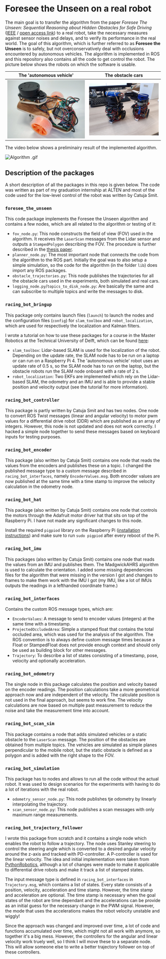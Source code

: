 # Foresee the Unseen on a real robot

The main goal is to transfer the algorithm from the paper *Foresee The Unseen: Sequential Reasoning about
Hidden Obstacles for Safe Driving* ([IEEE](https://ieeexplore.ieee.org/document/9827171) / [open access link](https://www.diva-portal.org/smash/get/diva2:1635726/FULLTEXT01.pdf)) to a real robot, take the necessary measures against sensor noises and delays, and to verify its performance in the real world. The goal of this algorithm, which is further referred to as **Foresee the Unseen** is to safely, but not overconservatively deal with occlusions encountered by autonomous vehicles. The algorithm is implemented in ROS and this repository also contains all the code to get control the robot. The picture below shows the robots on which the software is usable.

The 'autonomous vehicle'             |  The obstacle cars
:-------------------------:|:-------------------------:
![](media/racing_bot.jpg)  |  ![](media/obstacle_robots.jpg)

The video below shows a preliminairy result of the implemented algorithm.

![Algorithm .gif](media/rviz_visualization.gif)

## Description of the packages
A short description of all the packages in this repo is given below. The code was written as part of my graduation internship at ALTEN and most of the code used for the low-level control of the robot was written by Catuja Smit.


### `foresee_the_unseen`

This code package implements the Foresee the Unseen algorithm and contains a few nodes, which are all related to the algorithm or testing of it:

- `fov_node.py`: This node constructs the field of view (FOV) used in the algorithm. It receives the `LaserScan` messages from the Lidar sensor and outputs a `StampedPolygon` describing the FOV. The procedure is further described in the [thesis paper]().
- `planner_node.py`: The most important node that connects the code from the algorithm to the ROS part. Initially the goal was to also setup a simple simulation, so the code for the algorithm (in the folder `lib`) does import any ROS packages.
- `obstacle_trajectories.py`: This node publishes the trajectories for all the obstacle cars used in the experiments, both simulated and real cars.
- `logging_node.py`/`topics_to_disk_node.py`: Are basically the same and can subscribe to multiple topics and write the messages to disk.


### `racing_bot_bringup`

This package only contains launch files (`launch`) to launch the nodes and the configuration files (`config`) for `slam_toolbox` and `robot_localization`, which are used for respectively the localization and Kalman filters. 

I wrote a tutorial on how to use these packages for a course in the Master Robotics at the Technical University of Delft, which can be found [here](https://github.com/christiaantheunisse/localization-with-ROS):

- `slam_toolbox`: Lidar-based SLAM is used for the localization of the robot. Depending on the update rate, the SLAM node has to be run on a laptop or can run on a Raspberry Pi 4. The 'autonomous vehicle' robot uses an update rate of 0.5 s, so the SLAM node has to run on the laptop, but the obstacle robots run the SLAM node onboard with a rate of 2 s.
- `robot_localization`: Two EKFs are implemented which rely on the Lidar-based SLAM, the odometry and an IMU and is able to provide a stable position and velocity output (see the tutorial for more information).

### `racing_bot_controller`

This package is partly written by Catuja Smit and has two nodes. One node to convert ROS Twist messages (linear and angular velocity) to motor pwm values for a differential drive robot (DDR) which are published as an array of integers. However, this node is not updated and does not work correctly. I hacked a simple node together to send these messages based on keyboard inputs for testing purposes.

### `racing_bot_encoder`

This package (also written by Catuja Smit) contains one node that reads the values from the encoders and publishes these on a topic. I changed the published message type to a custom message described in `racing_bot_interfaces`, namely `EncoderValues.msg`. Both encoder values are now published at the same time with a time stamp to improve the velocity calculation in the odometry node.

### `racing_bot_hat`

This package (also written by Catuja Smit) contains one node that controls the motors through the Adafruit motor driver hat that sits on top of the Raspberry Pi. I have not made any significant changes to this node.

Install the required `pigpiod` library on the Raspberry Pi ([installation instructions](https://abyz.me.uk/rpi/pigpio/download.html)) and make sure to run `sudo pigpiod` after every reboot of the Pi.

### `racing_bot_imu`

This packages (also written by Catuja Smit) contains one node that reads the values from an IMU and publishes them. The MadgwickAHRS algorithm is used to calculate the orientation. I added some missing dependencies files for the algorithm that were missing in the version I got and changes to frames to make them work with the IMU I got (my IMU, like a lot of IMUs outputs the readings in a lefthanded coordinate frame.)

### `racing_bot_interfaces`

Contains the custom ROS message types, which are:

- `EncoderValues`: A message to send to encoder values (integers) at the same time with a timestamp.
- `ProjectedOccludedArea`: Simple a stamped float that contains the total occluded area, which was used for the analysis of the algorithm. The ROS convention is to always define custom message times because a Float or StampedFloat does not provide enough context and should only be used as building block for other messages.
- `Trajectory`: To describe a list of states consisting of a timestamp, pose, velocity and optionally acceleration.

### `racing_bot_odometry`

The single node in this package calculates the position and velocity based on the encoder readings. The position calculations take a more geometrical approach now and are independent of the velocity. The calculate position is not used in the final approach, but seems to work fine. The velocity calculations are now based on multiple past measurement to reduce the noise and take the measurement time into account.

### `racing_bot_scan_sim`

This package contains a node that adds simulated vehicles or a static obstacle to the `LaserScan` message. The position of the obstacles are obtained from multiple topics. The vehicles are simulated as simple planes perpendicular to the mobile robot, but the static obstacle is defined as a polygon and is added with the right shape to the FOV.

### `racing_bot_simulation`

This package has to nodes and allows to run all the code without the actual robot. It was used to design scenarios for the experiments with having to do a lot of iterations with the real robot.

- `odometry_sensor_node.py`: This node publishes tje odometry by linearly interpolating the trajectory.
- `scan_sensor_node.py`: This node publishes a scan messages with only maximum range measurements.


### `racing_bot_trajectory_follower`

I wrote this package from scratch and it contains a single node which enables the robot to follow a trajectory. The node uses Stanley steering to control the steering angle which is converted to a desired angular velocity around the z-axis and tracked with PD-controller. A P-controller is used for the linear velocity. The idea and initial implementation were taken from [PythonRobotics](https://github.com/AtsushiSakai/PythonRobotics?tab=readme-ov-file#stanley-control), although a lot of changes were made to make it applicable to differential drive robots and make it track a list of stamped states. 

The input message type is defined in `racing_bot_interfaces` in `Trajectory.msg`, which contains a list of states. Every state consists of a position, velocity, acceleration and time stamp. However, the time stamp and acceleration are optional. The time stamp is necessary when the goal states of the robot are time dependant and the accelerations can be provide as an initial guess for the necessary change in the PWM signal. However, the mode that uses the accelerations makes the robot velocity unstable and wiggly!

Since the approach was changed and improved over time, a lot of code and functions accumulated over time, which might not all work with anymore, so together it's a big mess. However, the controllers for the angular and linear velocity work truely well, so I think I will move these to a separate node. This will allow someone else to write a better trajectory follower on top of these controllers.


